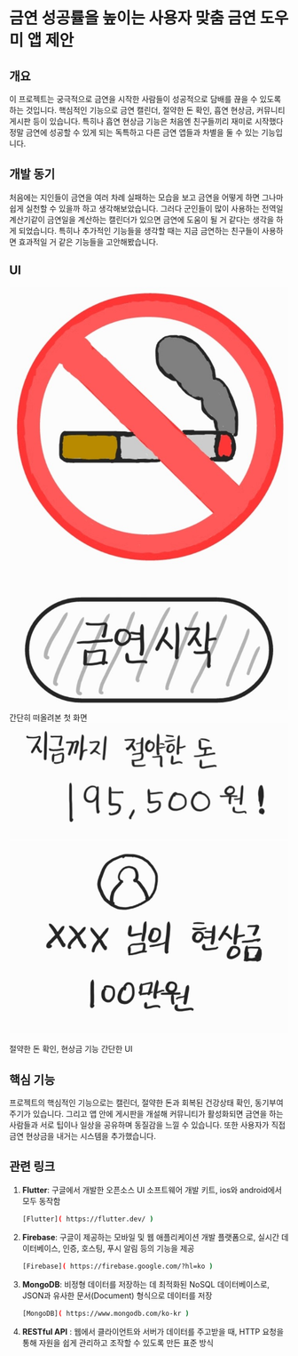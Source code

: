 # 금연 성공률을 높이는 사용자 맞춤 금연 도우미 앱 제안

## 개요
이 프로젝트는 궁극적으로 금연을 시작한 사람들이 성공적으로 담배를 끊을 수 있도록 하는 것입니다. 핵심적인 기능으로 금연 캘린더, 절약한 돈 확인, 흡연 현상금, 커뮤니티 게시판 등이 있습니다. 특히나 흡연 현상금 기능은 처음엔 친구들끼리 재미로 시작했다 정말 금연에 성공할 수 있게 되는 독특하고 다른 금연 앱들과 차별을 둘 수 있는 기능입니다. 

## 개발 동기
처음에는 지인들이 금연을 여러 차례 실패하는 모습을 보고 금연을 어떻게 하면 그나마 쉽게 실천할 수 있을까 하고 생각해보았습니다. 그러다 군인들이 많이 사용하는 전역일 계산기같이 금연일을 계산하는 캘린더가 있으면 금연에 도움이 될 거 같다는 생각을 하게 되었습니다. 특히나 추가적인 기능들을 생각할 때는 지금 금연하는 친구들이 사용하면 효과적일 거 같은 기능들을 고안해봤습니다.

## UI
![UI 1](https://github.com/mahaban/yunseo/blob/main/%EA%B7%B8%EB%A6%BC%201.jpg)
간단히 떠올려본 첫 화면
![UI 2](https://github.com/mahaban/yunseo/blob/main/%EA%B7%B8%EB%A6%BC%202.jpg)
![UI 3](https://github.com/mahaban/yunseo/blob/main/%EA%B7%B8%EB%A6%BC%203.jpg)

절약한 돈 확인, 현상금 기능 간단한 UI

## 핵심 기능
프로젝트의 핵심적인 기능으로는 캘린더, 절약한 돈과 회복된 건강상태 확인, 동기부여 주기가 있습니다. 그리고 앱 안에 게시판을 개설해 커뮤니티가 활성화되면 금연을 하는 사람들과 서로 팁이나 일상을 공유하며 동질감을 느낄 수 있습니다. 또한 사용자가 직접 금연 현상금을 내거는 시스템을 추가했습니다. 


## 관련 링크

1. **Flutter**: 구글에서 개발한 오픈소스 UI 소프트웨어 개발 키트, ios와 android에서 모두 동작함
   ```bash
   [Flutter]( https://flutter.dev/ )
2. **Firebase**: 구글이 제공하는 모바일 및 웹 애플리케이션 개발 플랫폼으로, 실시간 데이터베이스, 인증, 호스팅, 푸시 알림 등의 기능을 제공
   ```bash
   [Firebase]( https://firebase.google.com/?hl=ko )
3. **MongoDB**: 비정형 데이터를 저장하는 데 최적화된 NoSQL 데이터베이스로, JSON과 유사한 문서(Document) 형식으로 데이터를 저장  
   ```bash  
   [MongoDB]( https://www.mongodb.com/ko-kr ) 

4. **RESTful API** : 웹에서 클라이언트와 서버가 데이터를 주고받을 때, HTTP 요청을 통해 자원을 쉽게 관리하고 조작할 수 있도록 만든 표준 방식

